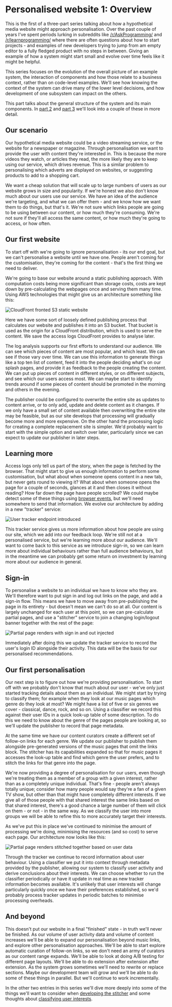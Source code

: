 # Personalised website 1: Overview

This is the first of a three-part series talking about how a hypothetical media website might approach personalisation. Over the past couple of years I've spent periods lurking in subreddits like [/r/AskProgramming/](https://www.reddit.com/r/AskProgramming/) and [/r/learnprogramming/](https://www.reddit.com/r/learnprogramming/) where there are often questions about how to start projects - and examples of new developers trying to jump from am empty editor to a fully fledged product with no steps in between. Giving an example of how a system might start small and evolve over time feels like it might be helpful.

This series focuses on the evolution of the overall picture of an example system, the interaction of components and how those relate to a business context, rather than on code-level examples. We'll see how knowing the context of the system can drive many of the lower level decisions, and how development of one subsystem can impact on the others.

This part talks about the general structure of the system and its main components. In [part 2](./part2-stitcher.md) and [part 3](./part3-classifier.md) we'll look into a couple of these in more detail.

## Our scenario

Our hypothetical media website could be a video streaming service, or the website for a newspaper or magazine. Through personalisation we want to provide the user with content they're interested in. This is because the more videos they watch, or articles they read, the more likely they are to keep using our service, which drives revenue. This is a similar problem to personalising which adverts are displayed on websites, or suggesting products to add to a shopping cart.

We want a cheap solution that will scale up to large numbers of users as our website grows in size and popularity. If we're honest we also don't know much about our users use our service. We have an idea of the audience we're targeting, and what we can offer them - and we know how we want them to do things, but that's it. We're not sure which links people are going to be using between our content, or how much they're consuming. We're not sure if they'll all access the same content, or how much they're going to access, or how often.

## Our first website

To start off with we're going to ignore personalisation - its our end goal, but we can't personalise a website until we have one. People aren't coming for the customisation, they're coming for the content - that's the first thing we need to deliver.

We're going to base our website around a static publishing approach. With computation costs being more significant than storage costs, costs are kept down by pre-calculating the webpages once and serving them many time. Using AWS technologies that might give us an architecture something like this:

![CloudFront fronted S3 static website](./assets/001-Initial.png)

Here we have some sort of loosely defined publishing process that calculates our website and publishes it into an S3 bucket. That bucket is used as the origin for a CloudFront distribution, which is used to serve the content. We save the access logs CloudFront provides to analyse later.

The log analysis supports our first efforts to understand our audience. We can see which pieces of content are most popular, and which least. We can see if those vary over time. We can use this information to generate things like a top ten list of content, feed it into the people deciding what's on our splash pages, and provide it as feedback to the people creating the content. We can put up pieces of content in different styles, or on different subjects, and see which our users access most. We can maybe start to identify trends around if some pieces of content should be promoted in the morning and others in the evening.

The publisher could be configured to overwrite the entire site as updates to content arrive, or to only add, update and delete content as it changes. If we only have a small set of content available then overwriting the entire site may be feasible, but as our site develops that processing will gradually become more and more expensive. On the other hand the processing logic for creating a complete replacement site is simpler. We'd probably want to start with the simple option and switch over later, particularly since we can expect to update our publisher in later steps.

## Learning more

Access logs only tell us part of the story, when the page is fetched by the browser. That might start to give us enough information to perform some customisation, but what about when someone opens content in a new tab, but never gets round to viewing it? What about when someone opens the page for a couple of seconds, glances at it and then closes it without reading? How far down the page have people scrolled? We could maybe detect some of these things using [browser events](https://developer.mozilla.org/en-US/docs/Web/Events), but we'll need somewhere to send that information. We evolve our architecture by adding in a new "tracker" service:

![User tracker endpoint introduced](./assets/002-Tracker.png)

This tracker service gives us more information about how people are using our site, which we add into our feedback loop. We're still not at a personalised service, but we're learning more about our audience. We'll want to come back to this service as we introduce sign-in, so we can learn more about individual behaviours rather than full audience behaviours, but in the meantime we can probably get some return on investment by learning more about our audience in general.

## Sign-in

To personalise a website to an individual we have to know who they are. We'll therefore want to put sign in and log out links on the page, and add a sign-in flow. This means we have to move away from pre-publishing the page in its entirety - but doesn't mean we can't do so at all. Our content is largely unchanged for each user at this point, so we can pre-calculate partial pages, and use a "stitcher" service to join a changing login/logout banner together with the rest of the page: 

![Partial page renders with sign in and out injected](./assets/003-Stitcher.png)

Immediately after doing this we update the tracker service to record the user's login ID alongside their activity. This data will be the basis for our personalised recommendations.

## Our first personalisation

Our next step is to figure out how we're providing personalisation. To start off with we probably don't know that much about our user - we've only just started tracking details about them as an individual. We might start by trying to classify them; for example when they look at our music pages which genre do they look at most? We might have a list of five or six genres we cover - classical, dance, rock, and so on. Using a classifier we record this against their user IDs in a quick look-up table of some description. To do this we need to know about the genre of the pages people are looking at, so we'll update the publisher to record that page metadata.

At the same time we have our content curators create a different set of follow-on links for each genre. We update our publisher to publish them alongside pre-generated versions of the music pages that omit the links block. The stitcher has its capabilities expanded so that for music pages it accesses the look-up table and find which genre the user prefers, and to stitch the links for that genre into the page.

We're now providing a degree of personalisation for our users, even though we're treating them as a member of a group with a given interest, rather than as a completely unique individual. That's fine - people aren't always totally unique; consider how many people would say they're a fan of a given TV show, but other than that might have completely different interests. If we give all of those people with that shared interest the same links based on that shared interest, there's a good chance a large number of them will click on them - or not - in the same way. As we classify the user into more groups we will be able to refine this to more accurately target their interests.

As we've put this in place we've continued to minimise the amount of processing we're doing, minimising the resources (and so cost) to serve each page.  Our architecture now looks like this:

![Partial page renders stitched together based on user data](./assets/004-PersonalisedStitcher.png)

Through the tracker we continue to record information about user behaviour. Using a classifier we put it into context through metadata provided by the publisher, allowing our system to classify user activity and derive conclusions about their interests. We can choose whether to run the classifier periodically or have it update in real time as new tracker information becomes available. It's unlikely that user interests will change particularly quickly once we have their preferences established, so we'd probably process tracker updates in periodic batches to minimise processing overheads.

## And beyond

This doesn't put our website in a final "finished" state - in truth we'll never be finished. As our volume of user activity data and volume of content increases we'll be able to expand our personalisation beyond music links, and explore other personalisation approaches. We'll be able to start explore automatic curation of follow-on links, so we don't need an army of curators as our content range expands. We'll be able to look at doing A/B testing for different page layouts. We'll be able to do extension after extension after extension. As the system grows sometimes we'll need to rewrite or replace sections. Maybe our development team will grow and we'll be able to do some of these things in parallel. But we'll continue to work incrementally.

In the other two entries in this series we'll dive more deeply into some of the things we'll want to consider when [developing the stitcher](./part2-stitcher.md) and some thoughts about [classifying user interests](./part3-classifier.md).